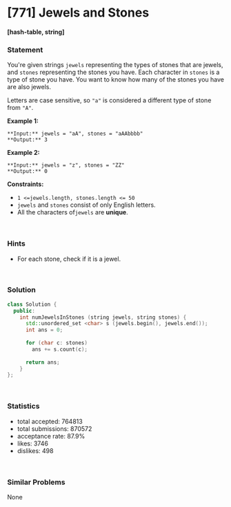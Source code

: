 # [771] Jewels and Stones

**[hash-table, string]**

### Statement

You're given strings `jewels` representing the types of stones that are jewels, and `stones` representing the stones you have. Each character in `stones` is a type of stone you have. You want to know how many of the stones you have are also jewels.

Letters are case sensitive, so `"a"` is considered a different type of stone from `"A"`.


**Example 1:**

```
**Input:** jewels = "aA", stones = "aAAbbbb"
**Output:** 3

```
**Example 2:**

```
**Input:** jewels = "z", stones = "ZZ"
**Output:** 0

```

**Constraints:**
* `1 <=jewels.length, stones.length <= 50`
* `jewels` and `stones` consist of only English letters.
* All the characters of`jewels` are **unique**.


<br>

### Hints

- For each stone, check if it is a jewel.

<br>

### Solution

```cpp
class Solution {
  public:
    int numJewelsInStones (string jewels, string stones) {
      std::unordered_set <char> s (jewels.begin(), jewels.end());
      int ans = 0;
      
      for (char c: stones)
        ans += s.count(c);
      
      return ans;
    }
};
```

<br>

### Statistics

- total accepted: 764813
- total submissions: 870572
- acceptance rate: 87.9%
- likes: 3746
- dislikes: 498

<br>

### Similar Problems

None
